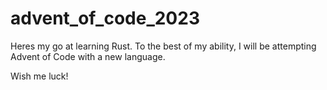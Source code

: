 # advent_of_code_2023

Heres my go at learning Rust. To the best of my ability, I will be attempting Advent of Code with a new language.

Wish me luck!